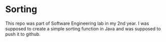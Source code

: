 # Sorting

This repo was part of Software Engineering lab in my 2nd year. I was supposed to create a simple sorting function in Java and was supposed to push it to github.
